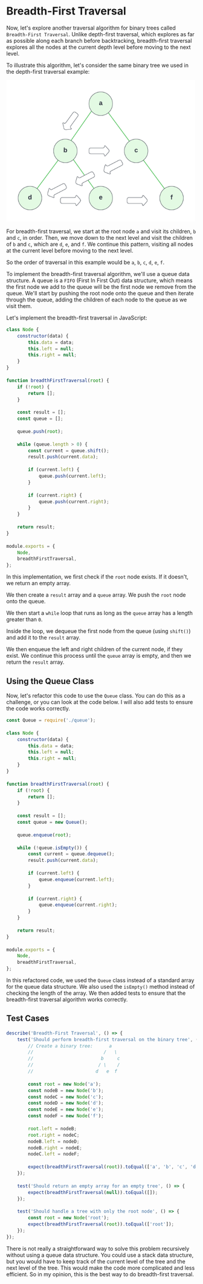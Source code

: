 # Breadth-First Traversal

Now, let's explore another traversal algorithm for binary trees called `Breadth-First Traversal`. Unlike depth-first traversal, which explores as far as possible along each branch before backtracking, breadth-first traversal explores all the nodes at the current depth level before moving to the next level.

To illustrate this algorithm, let's consider the same binary tree we used in the depth-first traversal example:

<img src=".../../assets/images/breadth-first.png" width="500" alt="" />

For breadth-first traversal, we start at the root node `a` and visit its children, `b` and `c`, in order. Then, we move down to the next level and visit the children of `b` and `c`, which are `d`, `e`, and `f`. We continue this pattern, visiting all nodes at the current level before moving to the next level.

So the order of traversal in this example would be `a`, `b`, `c`, `d`, `e`, `f`.

To implement the breadth-first traversal algorithm, we'll use a queue data structure. A queue is a `FIFO` (First In First Out) data structure, which means the first node we add to the queue will be the first node we remove from the queue. We'll start by pushing the root node onto the queue and then iterate through the queue, adding the children of each node to the queue as we visit them.

Let's implement the breadth-first traversal in JavaScript:

```js
class Node {
    constructor(data) {
        this.data = data;
        this.left = null;
        this.right = null;
    }
}

function breadthFirstTraversal(root) {
    if (!root) {
        return [];
    }

    const result = [];
    const queue = [];

    queue.push(root);

    while (queue.length > 0) {
        const current = queue.shift();
        result.push(current.data);

        if (current.left) {
            queue.push(current.left);
        }

        if (current.right) {
            queue.push(current.right);
        }
    }

    return result;
}

module.exports = {
    Node,
    breadthFirstTraversal,
};
```

In this implementation, we first check if the `root` node exists. If it doesn't, we return an empty array.

We then create a `result` array and a `queue` array. We push the `root` node onto the queue.

We then start a `while` loop that runs as long as the `queue` array has a length greater than `0`.

Inside the loop, we dequeue the first node from the queue (using `shift()`) and add it to the `result` array.

We then enqueue the left and right children of the current node, if they exist. We continue this process until the `queue` array is empty, and then we return the `result` array.

## Using the Queue Class

Now, let's refactor this code to use the `Queue` class. You can do this as a challenge, or you can look at the code below. I will also add tests to ensure the code works correctly.

```js
const Queue = require('./queue');

class Node {
    constructor(data) {
        this.data = data;
        this.left = null;
        this.right = null;
    }
}

function breadthFirstTraversal(root) {
    if (!root) {
        return [];
    }

    const result = [];
    const queue = new Queue();

    queue.enqueue(root);

    while (!queue.isEmpty()) {
        const current = queue.dequeue();
        result.push(current.data);

        if (current.left) {
            queue.enqueue(current.left);
        }

        if (current.right) {
            queue.enqueue(current.right);
        }
    }

    return result;
}

module.exports = {
    Node,
    breadthFirstTraversal,
};
```

In this refactored code, we used the `Queue` class instead of a standard array for the queue data structure. We also used the `isEmpty()` method instead of checking the length of the array. We then added tests to ensure that the breadth-first traversal algorithm works correctly.

## Test Cases

```js
describe('Breadth-First Traversal', () => {
    test('Should perform breadth-first traversal on the binary tree', () => {
        // Create a binary tree:      a
        //                          /   \
        //                         b     c
        //                        / \    /
        //                       d   e  f

        const root = new Node('a');
        const nodeB = new Node('b');
        const nodeC = new Node('c');
        const nodeD = new Node('d');
        const nodeE = new Node('e');
        const nodeF = new Node('f');

        root.left = nodeB;
        root.right = nodeC;
        nodeB.left = nodeD;
        nodeB.right = nodeE;
        nodeC.left = nodeF;

        expect(breadthFirstTraversal(root)).toEqual(['a', 'b', 'c', 'd', 'e', 'f']);
    });

    test('Should return an empty array for an empty tree', () => {
        expect(breadthFirstTraversal(null)).toEqual([]);
    });

    test('Should handle a tree with only the root node', () => {
        const root = new Node('root');
        expect(breadthFirstTraversal(root)).toEqual(['root']);
    });
});
```

There is not really a straightforward way to solve this problem recursively without using a queue data structure. You could use a stack data structure, but you would have to keep track of the current level of the tree and the next level of the tree. This would make the code more complicated and less efficient. So in my opinion, this is the best way to do breadth-first traversal.

